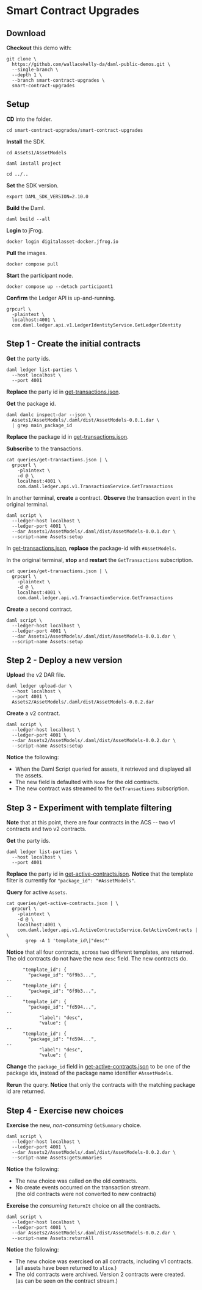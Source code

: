 # Smart Contract Upgrades

## Download

**Checkout** this demo with:

```
git clone \
  https://github.com/wallacekelly-da/daml-public-demos.git \
  --single-branch \
  --depth 1 \
  --branch smart-contract-upgrades \
  smart-contract-upgrades
```

## Setup

**CD** into the folder.

```
cd smart-contract-upgrades/smart-contract-upgrades
```

**Install** the SDK.

```
cd Assets1/AssetModels

daml install project

cd ../..
```

**Set** the SDK version.

```
export DAML_SDK_VERSION=2.10.0
```

**Build** the Daml.

```
daml build --all
```

**Login** to jFrog.

```
docker login digitalasset-docker.jfrog.io
```

**Pull** the images.

```
docker compose pull
```

**Start** the participant node.

```
docker compose up --detach participant1
```

**Confirm** the Ledger API is up-and-running.

```
grpcurl \
  -plaintext \
  localhost:4001 \
  com.daml.ledger.api.v1.LedgerIdentityService.GetLedgerIdentity
```

## Step 1 - Create the initial contracts

**Get** the party ids.

```
daml ledger list-parties \
  --host localhost \
  --port 4001
```

**Replace** the party id in [get-transactions.json](./queries/get-transactions.json).

**Get** the package id.

```
daml damlc inspect-dar --json \
  Assets1/AssetModels/.daml/dist/AssetModels-0.0.1.dar \
  | grep main_package_id
```

**Replace** the package id in [get-transactions.json](./queries/get-transactions.json).

**Subscribe** to the transactions.

```
cat queries/get-transactions.json | \
  grpcurl \
    -plaintext \
    -d @ \
    localhost:4001 \
    com.daml.ledger.api.v1.TransactionService.GetTransactions
```

In another terminal, **create** a contract. **Observe** the transaction event in the original terminal.

```
daml script \
  --ledger-host localhost \
  --ledger-port 4001 \
  --dar Assets1/AssetModels/.daml/dist/AssetModels-0.0.1.dar \
  --script-name Assets:setup
```

In [get-transactions.json](./queries/get-transactions.json), **replace** the package-id with `#AssetModels`.

In the original terminal, **stop** and **restart** the `GetTransactions` subscription.

```
cat queries/get-transactions.json | \
  grpcurl \
    -plaintext \
    -d @ \
    localhost:4001 \
    com.daml.ledger.api.v1.TransactionService.GetTransactions
```

**Create** a second contract.

```
daml script \
  --ledger-host localhost \
  --ledger-port 4001 \
  --dar Assets1/AssetModels/.daml/dist/AssetModels-0.0.1.dar \
  --script-name Assets:setup
```

## Step 2 - Deploy a new version

**Upload** the v2 DAR file.

```
daml ledger upload-dar \
  --host localhost \
  --port 4001 \
  Assets2/AssetModels/.daml/dist/AssetModels-0.0.2.dar
```

**Create** a v2 contract.

```
daml script \
  --ledger-host localhost \
  --ledger-port 4001 \
  --dar Assets2/AssetModels/.daml/dist/AssetModels-0.0.2.dar \
  --script-name Assets:setup
```

**Notice** the following:

* When the Daml Script queried for assets, it retrieved and displayed all the assets.
* The new field is defaulted with `None` for the old contracts.
* The new contract was streamed to the `GetTransactions` subscription.

## Step 3 - Experiment with template filtering

**Note** that at this point, there are four contracts in the ACS
-- two v1 contracts and two v2 contracts.

**Get** the party ids.

```
daml ledger list-parties \
  --host localhost \
  --port 4001
```

**Replace** the party id in [get-active-contracts.json](./queries/get-active-contracts.json).
**Notice** that the template filter is currently for `"package_id": "#AssetModels"`.

**Query** for active `Assets`.

```
cat queries/get-active-contracts.json | \
  grpcurl \
    -plaintext \
    -d @ \
    localhost:4001 \
    com.daml.ledger.api.v1.ActiveContractsService.GetActiveContracts | \
       grep -A 1 'template_id\|"desc"'
```

**Notice** that all four contracts, across two different templates, are returned.
The old contracts do not have the new `desc` field. The new contracts do.

```
      "template_id": {
        "package_id": "6f9b3...",
--
      "template_id": {
        "package_id": "6f9b3...",
--
      "template_id": {
        "package_id": "fd594...",
--
            "label": "desc",
            "value": {
--
      "template_id": {
        "package_id": "fd594...",
--
            "label": "desc",
            "value": {
```

**Change** the `package_id` field in [get-active-contracts.json](./queries/get-active-contracts.json)
to be one of the package ids, instead of the package name identifier `#AssetModels`.

**Rerun** the query. **Notice** that only the contracts with the matching package id are returned.





## Step 4 - Exercise new choices

**Exercise** the new, _non-consuming_ `GetSummary` choice.

```
daml script \
  --ledger-host localhost \
  --ledger-port 4001 \
  --dar Assets2/AssetModels/.daml/dist/AssetModels-0.0.2.dar \
  --script-name Assets:getSummaries
```

**Notice** the following:

* The new choice was called on the old contracts.
* No create events occurred on the transaction stream.  
  (the old contracts were not converted to new contracts)

**Exercise** the _consuming_ `ReturnIt` choice on all the contracts.

```
daml script \
  --ledger-host localhost \
  --ledger-port 4001 \
  --dar Assets2/AssetModels/.daml/dist/AssetModels-0.0.2.dar \
  --script-name Assets:returnAll
```

**Notice** the following:

* The new choice was exercised on all contracts, including v1 contracts.  
  (all assets have been returned to `alice`.)
* The old contracts were archived. Version 2 contracts were created.  
  (as can be seen on the contract stream.)